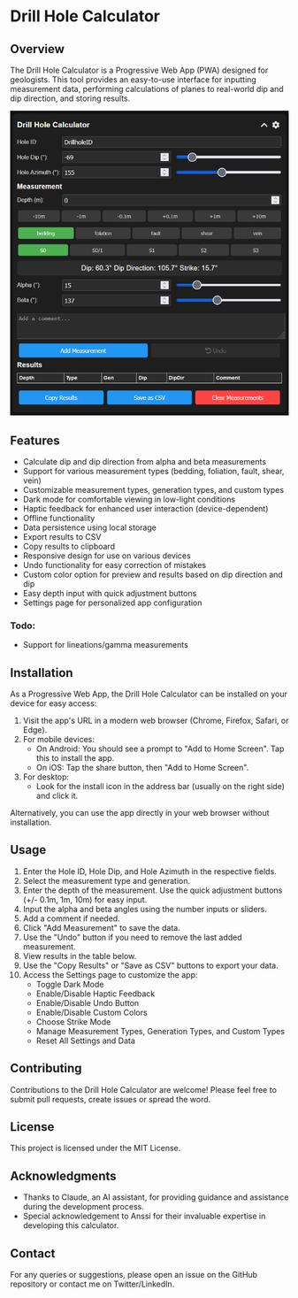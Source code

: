 # Drill Hole Calculator

## Overview

The Drill Hole Calculator is a Progressive Web App (PWA) designed for geologists. This tool provides an easy-to-use interface for inputting measurement data, performing calculations of planes to real-world dip and dip direction, and storing results.

![image](https://github.com/kinnujan/drillhole-calculator/blob/c20f6cdd064aee01c99288d0d48a1ca07515fd3b/dhcalc_screenshot.png)

## Features

- Calculate dip and dip direction from alpha and beta measurements
- Support for various measurement types (bedding, foliation, fault, shear, vein)
- Customizable measurement types, generation types, and custom types
- Dark mode for comfortable viewing in low-light conditions
- Haptic feedback for enhanced user interaction (device-dependent)
- Offline functionality
- Data persistence using local storage
- Export results to CSV
- Copy results to clipboard
- Responsive design for use on various devices
- Undo functionality for easy correction of mistakes
- Custom color option for preview and results based on dip direction and dip
- Easy depth input with quick adjustment buttons
- Settings page for personalized app configuration

### Todo:
- Support for lineations/gamma measurements

## Installation

As a Progressive Web App, the Drill Hole Calculator can be installed on your device for easy access:

1. Visit the app's URL in a modern web browser (Chrome, Firefox, Safari, or Edge).
2. For mobile devices:
   - On Android: You should see a prompt to "Add to Home Screen". Tap this to install the app.
   - On iOS: Tap the share button, then "Add to Home Screen".
3. For desktop:
   - Look for the install icon in the address bar (usually on the right side) and click it.

Alternatively, you can use the app directly in your web browser without installation.

## Usage

1. Enter the Hole ID, Hole Dip, and Hole Azimuth in the respective fields.
2. Select the measurement type and generation.
3. Enter the depth of the measurement. Use the quick adjustment buttons (+/- 0.1m, 1m, 10m) for easy input.
4. Input the alpha and beta angles using the number inputs or sliders.
5. Add a comment if needed.
6. Click "Add Measurement" to save the data.
7. Use the "Undo" button if you need to remove the last added measurement.
8. View results in the table below.
9. Use the "Copy Results" or "Save as CSV" buttons to export your data.
10. Access the Settings page to customize the app:
    - Toggle Dark Mode
    - Enable/Disable Haptic Feedback
    - Enable/Disable Undo Button
    - Enable/Disable Custom Colors
    - Choose Strike Mode
    - Manage Measurement Types, Generation Types, and Custom Types
    - Reset All Settings and Data

## Contributing

Contributions to the Drill Hole Calculator are welcome! Please feel free to submit pull requests, create issues or spread the word.

## License

This project is licensed under the MIT License.

## Acknowledgments

- Thanks to Claude, an AI assistant, for providing guidance and assistance during the development process.
- Special acknowledgement to Anssi for their invaluable expertise in developing this calculator.

## Contact

For any queries or suggestions, please open an issue on the GitHub repository or contact me on Twitter/LinkedIn.
